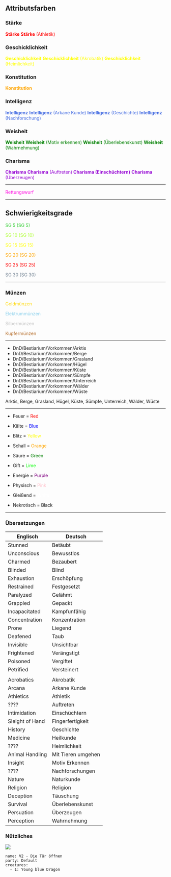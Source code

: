 ## Attributsfarben

### Stärke
<font color="red">**Stärke**</font>
<font color="red">**Stärke** (Athletik)</font>

### Geschicklichkeit
<font color="yellow">**Geschicklichkeit**</font>
<font color="yellow">**Geschicklichkeit** (Akrobatik)</font>
<font color="yellow">**Geschicklichkeit** (Heimlichkeit)</font>

### Konstitution
<font color="orange">**Konstitution**</font> 

### Intelligenz
<font color="royalblue">**Intelligenz**</font>
<font color="royalblue">**Intelligenz** (Arkane Kunde)</font>
<font color="royalblue">**Intelligenz** (Geschichte)</font>
<font color="royalblue">**Intelligenz** (Nachforschung)</font>

### Weisheit
<font color="green">**Weisheit**</font>
<font color="green">**Weisheit** (Motiv erkennen)</font>
<font color="green">**Weisheit** (Überlebenskunst)</font>
<font color="green">**Weisheit** (Wahrnehmung)</font>

### Charisma
<font color="darkviolet">**Charisma**</font>
<font color="darkviolet">**Charisma** (Auftreten)**</font>
<font color="darkviolet">**Charisma** (Einschüchtern)**</font>
<font color="darkviolet">**Charisma** (Überzeugen)</font>

---

<font color="#FF00E0">Rettungswurf</font>

---

## Schwierigkeitsgrade

<font color="limegreen">SG 5</font>
<font color="limegreen">(SG 5)</font>

<font color="greenyellow">SG 10</font>
<font color="greenyellow">(SG 10)</font>

<font color="yellow">SG 15</font>
<font color="yellow">(SG 15)</font>

<font color="orange">SG 20</font>
<font color="orange">(SG 20)</font>

<font color="red">SG 25</font>
<font color="red">(SG 25)</font>

<font color="slategrey">SG 30</font>
<font color="slategrey">(SG 30)</font>

--- 

### Münzen

<font color="Gold">Goldmünzen</font>

<font color="SkyBlue">Elektrummünzen</font>

<font color="Silver">Silbermünzen</font>

<font color="#B87333">Kupfermünzen</font>

---

- DnD/Bestiarium/Vorkommen/Arktis
- DnD/Bestiarium/Vorkommen/Berge
- DnD/Bestiarium/Vorkommen/Grasland
- DnD/Bestiarium/Vorkommen/Hügel
- DnD/Bestiarium/Vorkommen/Küste
- DnD/Bestiarium/Vorkommen/Sümpfe
- DnD/Bestiarium/Vorkommen/Unterreich
- DnD/Bestiarium/Vorkommen/Wälder
- DnD/Bestiarium/Vorkommen/Wüste

Arktis, Berge, Grasland, Hügel, Küste, Sümpfe, Unterreich, Wälder, Wüste

---

- Feuer = <font color="red">Red</font>
    
- Kälte = <font color="blue">Blue</font>
    
- Blitz = <font color="yellow">Yellow</font>
    
- Schall = <font color="orange">Orange</font>
    
- Säure = <font color="green">Green</font>
    
- Gift = <font color="lime">Lime</font>
    
- Energie = <font color="purple">Purple</font>
    
- Physisch = <font color="pink">Pink</font>
    
- Gleißend = <font color="white">White</font>
    
- Nekrotisch = <font color="black">Black</font>

---

### Übersetzungen

| Englisch        | Deutsch            |
| --------------- | ------------------ |
| Stunned         | Betäubt            |
| Unconscious     | Bewusstlos         |
| Charmed         | Bezaubert          |
| Blinded         | Blind              |
| Exhaustion      | Erschöpfung        |
| Restrained      | Festgesetzt        |
| Paralyzed       | Gelähmt            |
| Grappled        | Gepackt            |
| Incapacitated   | Kampfunfähig       |
| Concentration   | Konzentration      |
| Prone           | Liegend            |
| Deafened        | Taub               |
| Invisible       | Unsichtbar         |
| Frightened      | Verängstigt        |
| Poisoned        | Vergiftet          |
| Petrified       | Versteinert        |
|                 |                    |
| Acrobatics      | Akrobatik          |
| Arcana          | Arkane Kunde       |
| Athletics       | Athletik           |
| ????            | Auftreten          |
| Intimidation    | Einschüchtern      |
| Sleight of Hand | Fingerfertigkeit   |
| History         | Geschichte         |
| Medicine        | Heilkunde          |
| ????            | Heimlichkeit       |
| Animal Handling | Mit Tieren umgehen |
| Insight         | Motiv Erkennen     |
| ????            | Nachforschungen    |
| Nature          | Naturkunde         |
| Religion        | Religion           |
| Deception       | Täuschung          |
| Survival        | Überlebenskunst    |
| Persuation      | Überzeugen         |
| Perception      | Wahrnehmung        |

### Nützliches

![](image.webp#token)

```encounter-table
name: V2 - Die Tür öffnen
party: Default
creatures:
  - 1: Young blue Dragon
```
